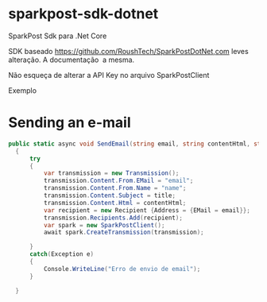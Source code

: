 # sparkpost-sdk-dotnet
SparkPost Sdk para .Net Core

SDK baseado https://github.com/RoushTech/SparkPostDotNet,com leves alteração.
A documentação  a mesma.

Não esqueça de alterar a API Key no arquivo SparkPostClient

Exemplo 
# Sending an e-mail

``` csharp
public static async void SendEmail(string email, string contentHtml, string title)
  {
      try
      {
          var transmission = new Transmission();
          transmission.Content.From.EMail = "email";
          transmission.Content.From.Name = "name";
          transmission.Content.Subject = title;
          transmission.Content.Html = contentHtml;
          var recipient = new Recipient {Address = {EMail = email}};
          transmission.Recipients.Add(recipient);
          var spark = new SparkPostClient();
          await spark.CreateTransmission(transmission);

      }
      catch(Exception e)
      {
          Console.WriteLine("Erro de envio de email");
      }

  }
  ```
